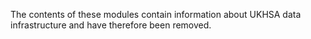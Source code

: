 The contents of these modules contain information about UKHSA data infrastructure and have therefore been removed.
